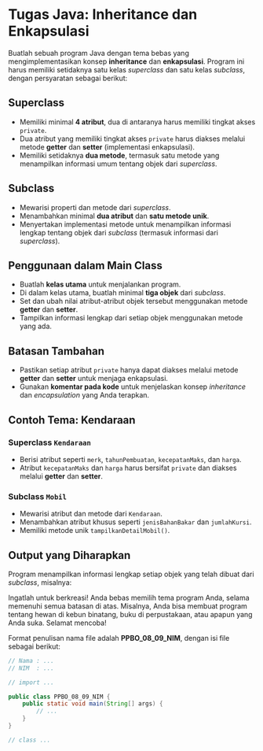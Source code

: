 # Tugas Java: Inheritance dan Enkapsulasi

Buatlah sebuah program Java dengan tema bebas yang mengimplementasikan konsep **inheritance** dan **enkapsulasi**. Program ini harus memiliki setidaknya satu kelas *superclass* dan satu kelas *subclass*, dengan persyaratan sebagai berikut:

## Superclass

- Memiliki minimal **4 atribut**, dua di antaranya harus memiliki tingkat akses `private`.
- Dua atribut yang memiliki tingkat akses `private` harus diakses melalui metode **getter** dan **setter** (implementasi enkapsulasi).
- Memiliki setidaknya **dua metode**, termasuk satu metode yang menampilkan informasi umum tentang objek dari *superclass*.

## Subclass

- Mewarisi properti dan metode dari *superclass*.
- Menambahkan minimal **dua atribut** dan **satu metode unik**.
- Menyertakan implementasi metode untuk menampilkan informasi lengkap tentang objek dari *subclass* (termasuk informasi dari *superclass*).

## Penggunaan dalam Main Class

- Buatlah **kelas utama** untuk menjalankan program.
- Di dalam kelas utama, buatlah minimal **tiga objek** dari *subclass*.
- Set dan ubah nilai atribut-atribut objek tersebut menggunakan metode **getter** dan **setter**.
- Tampilkan informasi lengkap dari setiap objek menggunakan metode yang ada.

## Batasan Tambahan

- Pastikan setiap atribut `private` hanya dapat diakses melalui metode **getter** dan **setter** untuk menjaga enkapsulasi.
- Gunakan **komentar pada kode** untuk menjelaskan konsep *inheritance* dan *encapsulation* yang Anda terapkan.

## Contoh Tema: Kendaraan

### Superclass `Kendaraan`
- Berisi atribut seperti `merk`, `tahunPembuatan`, `kecepatanMaks`, dan `harga`.
- Atribut `kecepatanMaks` dan `harga` harus bersifat `private` dan diakses melalui **getter** dan **setter**.

### Subclass `Mobil`
- Mewarisi atribut dan metode dari `Kendaraan`.
- Menambahkan atribut khusus seperti `jenisBahanBakar` dan `jumlahKursi`.
- Memiliki metode unik `tampilkanDetailMobil()`.

## Output yang Diharapkan

Program menampilkan informasi lengkap setiap objek yang telah dibuat dari *subclass*, misalnya:


Ingatlah untuk berkreasi! Anda bebas memilih tema program Anda, selama memenuhi semua batasan di atas. Misalnya, Anda bisa membuat program tentang hewan di kebun binatang, buku di perpustakaan, atau apapun yang Anda suka. Selamat mencoba!

Format penulisan nama file adalah **PPBO_08_09_NIM**, dengan isi file sebagai berikut:

```java
// Nama : ...
// NIM  : ...

// import ...

public class PPBO_08_09_NIM {
    public static void main(String[] args) {
        // ...
    }
}

// class ...
```
